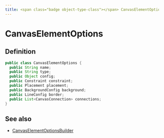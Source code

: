 ```yaml
---
title: <span class="badge object-type-class"></span> CanvasElementOptions
---
```

# <span class="badge object-type-class"></span> CanvasElementOptions

## Definition

```java
public class CanvasElementOptions {
  public String name;
  public String type;
  public Object config;
  public Constraint constraint;
  public Placement placement;
  public BackgroundConfig background;
  public LineConfig border;
  public List<CanvasConnection> connections;
}
```
## See also

 * <span class="badge builder"></span> [CanvasElementOptionsBuilder](./builder-CanvasElementOptionsBuilder.md)
